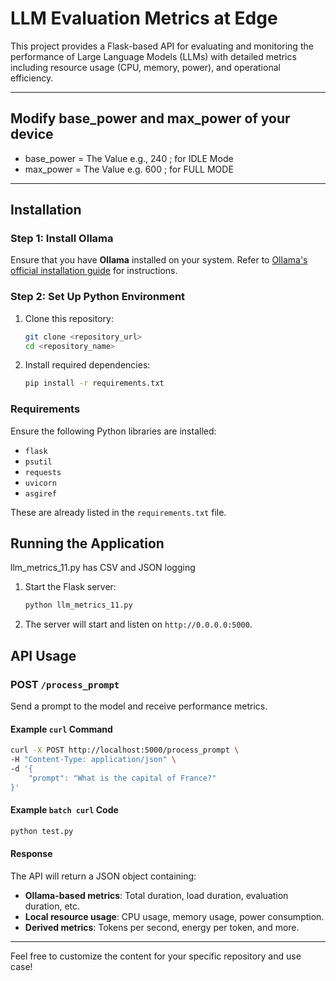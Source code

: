 # LLM Evaluation Metrics at Edge

This project provides a Flask-based API for evaluating and monitoring the performance of Large Language Models (LLMs) with detailed metrics including resource usage (CPU, memory, power), and operational efficiency.

---
## Modify base_power and max_power of your device

* base_power = The Value e.g., 240 ; for IDLE Mode
* max_power = The Value e.g. 600 ; for FULL MODE
---

## Installation

### Step 1: Install Ollama
Ensure that you have **Ollama** installed on your system. Refer to [Ollama's official installation guide](https://ollama.com) for instructions.

### Step 2: Set Up Python Environment
1. Clone this repository:
   ```bash
   git clone <repository_url>
   cd <repository_name>
   ```

2. Install required dependencies:
   ```bash
   pip install -r requirements.txt
   ```

### Requirements
Ensure the following Python libraries are installed:
- `flask`
- `psutil`
- `requests`
- `uvicorn`
- `asgiref`

These are already listed in the `requirements.txt` file.

## Running the Application

llm_metrics_11.py has CSV and JSON logging

1. Start the Flask server:
   ```bash
   python llm_metrics_11.py
   ```

2. The server will start and listen on `http://0.0.0.0:5000`.

## API Usage

### POST `/process_prompt`
Send a prompt to the model and receive performance metrics.

#### Example `curl` Command
```bash
curl -X POST http://localhost:5000/process_prompt \
-H "Content-Type: application/json" \
-d '{
    "prompt": "What is the capital of France?"
}'
```
#### Example `batch curl` Code
```python
python test.py
```

#### Response
The API will return a JSON object containing:
- **Ollama-based metrics**: Total duration, load duration, evaluation duration, etc.
- **Local resource usage**: CPU usage, memory usage, power consumption.
- **Derived metrics**: Tokens per second, energy per token, and more.

---

Feel free to customize the content for your specific repository and use case!
